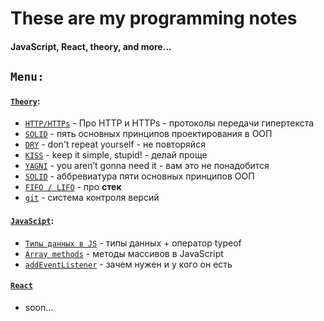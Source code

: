 # These are my programming notes #
#### JavaScript, React, theory, and more... ####

## `Menu:` ##
#### [`Theory`](https://github.com/marinadegames/notes/blob/main/Theory.md): ####
* [`HTTP/HTTPs`](https://github.com/marinadegames/notes/blob/main/Theory.md#http--https) - Про HTTP и HTTPs - протоколы передачи гипертекста
* [`SOLID`](https://github.com/marinadegames/notes/blob/main/Theory.md#solid) - пять основных принципов проектирования в ООП
* [`DRY`](https://github.com/marinadegames/notes/blob/main/Theory.md#dry) - don't repeat yourself - не повторяйся
* [`KISS`](https://github.com/marinadegames/notes/blob/main/Theory.md#kiss) - keep it simple, stupid! - делай проще  
* [`YAGNI`](https://github.com/marinadegames/notes/blob/main/Theory.md#yagni) -  you aren’t gonna need it - вам это не понадобится
* [`SOLID`](https://github.com/marinadegames/notes/blob/main/Theory.md#solid) - аббревиатура пяти основных принципов ООП  
* [`FIFO / LIFO`](https://github.com/marinadegames/notes/blob/main/Theory.md#fifo--lifo) - про **стек**
* [`git`](https://github.com/marinadegames/notes/edit/main/Theory.md#git) - система контроля версий

#### [`JavaScipt`](https://github.com/marinadegames/notes/blob/main/JavaScript.md): ####
* [`Типы данных в JS`](https://github.com/marinadegames/notes/blob/main/JavaScript.md#%D1%82%D0%B8%D0%BF%D1%8B-%D0%B4%D0%B0%D0%BD%D0%BD%D1%8B%D1%85) - типы данных + оператор typeof
* [`Array methods`](https://github.com/marinadegames/notes/blob/main/JavaScript.md#array-methods) - методы массивов в JavaScript
* [`addEventListener`](https://github.com/marinadegames/notes/blob/main/JavaScript.md#addeventlistener---%D0%B7%D0%B0%D1%87%D0%B5%D0%BC-%D0%BD%D1%83%D0%B6%D0%B5%D0%BD-%D0%B8-%D1%83-%D0%BA%D0%BE%D0%B3%D0%BE-%D0%BE%D0%BD-%D0%B5%D1%81%D1%82%D1%8C) - зачем нужен и у кого он есть

#### [`React`](https://github.com/marinadegames/notes/blob/main/React.md) ####
* soon...



